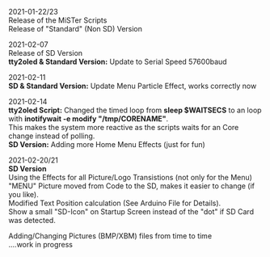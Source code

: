 2021-01-22/23  
Release of the MiSTer Scripts  
Release of "Standard" (Non SD) Version  
  
2021-02-07  
Release of SD Version  
**tty2oled & Standard Version:** Update to Serial Speed 57600baud  

2021-02-11  
**SD & Standard Version:** Update Menu Particle Effect, works correctly now  
  
2021-02-14  
**tty2oled Script:** Changed the timed loop from **sleep $WAITSECS** to an loop with **inotifywait -e modify "/tmp/CORENAME"**.  
This makes the system more reactive as the scripts waits for an Core change instead of polling.  
**SD Version:** Adding more Home Menu Effects (just for fun)  
  
2021-02-20/21  
**SD Version**  
Using the Effects for all Picture/Logo Transistions (not only for the Menu)  
"MENU" Picture moved from Code to the SD, makes it easier to change (if you like).  
Modified Text Position calculation (See Arduino File for Details).  
Show a small "SD-Icon" on Startup Screen instead of the "dot" if SD Card was detected.  
  
Adding/Changing Pictures (BMP/XBM) files from time to time  
....work in progress  
